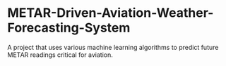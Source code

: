 # METAR-Driven-Aviation-Weather-Forecasting-System
A project that uses various machine learning algorithms to predict future METAR readings critical for aviation.
